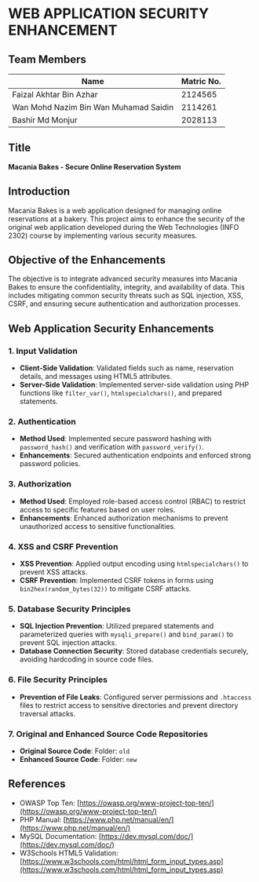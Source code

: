 # WEB APPLICATION SECURITY ENHANCEMENT

## Team Members
| Name                              | Matric No. |
|-----------------------------------|------------|
| Faizal Akhtar Bin Azhar           | 2124565    |
| Wan Mohd Nazim Bin Wan Muhamad Saidin | 2114261    |
| Bashir Md Monjur                  | 2028113    |

## Title
**Macania Bakes - Secure Online Reservation System**

## Introduction
Macania Bakes is a web application designed for managing online reservations at a bakery. This project aims to enhance the security of the original web application developed during the Web Technologies (INFO 2302) course by implementing various security measures.

## Objective of the Enhancements
The objective is to integrate advanced security measures into Macania Bakes to ensure the confidentiality, integrity, and availability of data. This includes mitigating common security threats such as SQL injection, XSS, CSRF, and ensuring secure authentication and authorization processes.

## Web Application Security Enhancements

### 1. Input Validation
- **Client-Side Validation**: Validated fields such as name, reservation details, and messages using HTML5 attributes.
- **Server-Side Validation**: Implemented server-side validation using PHP functions like `filter_var()`, `htmlspecialchars()`, and prepared statements.

### 2. Authentication
- **Method Used**: Implemented secure password hashing with `password_hash()` and verification with `password_verify()`.
- **Enhancements**: Secured authentication endpoints and enforced strong password policies.

### 3. Authorization
- **Method Used**: Employed role-based access control (RBAC) to restrict access to specific features based on user roles.
- **Enhancements**: Enhanced authorization mechanisms to prevent unauthorized access to sensitive functionalities.

### 4. XSS and CSRF Prevention
- **XSS Prevention**: Applied output encoding using `htmlspecialchars()` to prevent XSS attacks.
- **CSRF Prevention**: Implemented CSRF tokens in forms using `bin2hex(random_bytes(32))` to mitigate CSRF attacks.

### 5. Database Security Principles
- **SQL Injection Prevention**: Utilized prepared statements and parameterized queries with `mysqli_prepare()` and `bind_param()` to prevent SQL injection attacks.
- **Database Connection Security**: Stored database credentials securely, avoiding hardcoding in source code files.

### 6. File Security Principles
- **Prevention of File Leaks**: Configured server permissions and `.htaccess` files to restrict access to sensitive directories and prevent directory traversal attacks.

### 7. Original and Enhanced Source Code Repositories
- **Original Source Code**: Folder: `old`
- **Enhanced Source Code**: Folder: `new`

## References
- OWASP Top Ten: [https://owasp.org/www-project-top-ten/](https://owasp.org/www-project-top-ten/)
- PHP Manual: [https://www.php.net/manual/en/](https://www.php.net/manual/en/)
- MySQL Documentation: [https://dev.mysql.com/doc/](https://dev.mysql.com/doc/)
- W3Schools HTML5 Validation: [https://www.w3schools.com/html/html_form_input_types.asp](https://www.w3schools.com/html/html_form_input_types.asp)
